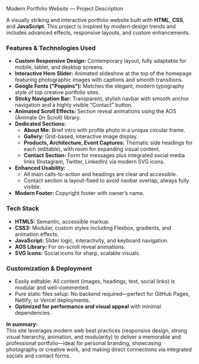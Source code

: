  Modern Portfolio Website — Project Description

A visually striking and interactive portfolio website built with **HTML**, **CSS**, and **JavaScript**. This project is inspired by modern design trends and includes advanced effects, responsive layouts, and custom enhancements.

### **Features & Technologies Used**

- **Custom Responsive Design:** Contemporary layout, fully adaptable for mobile, tablet, and desktop screens.
- **Interactive Hero Slider:** Animated slideshow at the top of the homepage featuring photographic images with captions and smooth transitions.
- **Google Fonts ("Poppins"):** Matches the elegant, modern typography style of top creative portfolio sites.
- **Sticky Navigation Bar:** Transparent, stylish navbar with smooth anchor navigation and a highly visible “Contact” button.
- **Animated Scroll Effects:** Section reveal animations using the AOS (Animate On Scroll) library.
- **Dedicated Sections:**
  - **About Me:** Brief intro with profile photo in a unique circular frame.
  - **Gallery:** Grid-based, interactive image display.
  - **Products, Architecture, Event Captures:** Thematic side headings for each (editable), with room for expanding visual content.
  - **Contact Section:** Form for messages plus integrated social media links (Instagram, Twitter, LinkedIn) via modern SVG icons.
- **Enhanced Usability:**
  - All main calls-to-action and headings are clear and accessible.
  - Contact section is layout-fixed to avoid navbar overlap, always fully visible.
- **Modern Footer:** Copyright footer with owner’s name.

### **Tech Stack**

- **HTML5:** Semantic, accessible markup.
- **CSS3:** Modular, custom styles including Flexbox, gradients, and animation effects.
- **JavaScript:** Slider logic, interactivity, and keyboard navigation.
- **AOS Library:** For on-scroll reveal animations.
- **SVG Icons:** Social icons for sharp, scalable visuals.
  
### **Customization & Deployment**

- Easily editable: All content (images, headings, text, social links) is modular and well-commented.
- Pure static files setup: No backend required—perfect for GitHub Pages, Netlify, or Vercel deployments.
- **Optimized for performance and visual appeal** with minimal dependencies.

**In summary:**  
This site leverages modern web best practices (responsive design, strong visual hierarchy, animation, and modularity) to deliver a memorable and professional portfolio—ideal for personal branding, showcasing photography or creative work, and making direct connections via integrated socials and contact forms.

